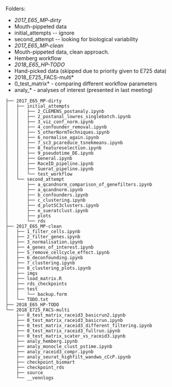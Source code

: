 

Folders:

* *2017_E65_MP-dirty*
 * Mouth-pippeted data
 * initial_attempts -- ignore
 * second_attempt -- looking for biological variability 
* *2017_E65_MP-clean*
 * Mouth-pippeted data, clean approach. 
 * Hemberg workflow
* *2018_E65_HP-TODO*
 * Hand-picked data (skipped due to priority given to E725 data)
* 2018_E725_FACS-multi*
 * 0_test_matrix\* - comparing different workflow parameters
 * analy_\* - analyses of interest (presented in last meeting)


```
├── 2017_E65_MP-dirty
│   ├── initial_attempts
│   │   ├── 2_CLEMENS_postanaly.ipynb
│   │   ├── 2_postanal_lowres_singlebatch.ipynb
│   │   ├── 3_viz_conf_norm.ipynb
│   │   ├── 4_confounder_removal.ipynb
│   │   ├── 5_otherNormTechniques.ipynb
│   │   ├── 6_normalise_again.ipynb
│   │   ├── 7_sc3_pcareduce_tsnekmeans.ipynb
│   │   ├── 8_featureselection.ipynb
│   │   ├── 9_pseudotime_DE.ipynb
│   │   ├── General.ipynb
│   │   ├── RaceID_pipeline.ipynb
│   │   ├── Suerat_pipeline.ipynb
│   │   └── test_workflow
│   └── second_attempt
│       ├── a_qcandnorm_comparison_of_genefilters.ipynb
│       ├── a_qcandnorm.ipynb
│       ├── b_confounders.ipynb
│       ├── c_clustering.ipynb
│       ├── d_plotSC3clusters.ipynb
│       ├── e_sueratclust.ipynb
│       ├── plots
│       └── rds
├── 2017_E65_MP-clean       
│   ├── 1_filter_cells.ipynb
│   ├── 2_filter_genes.ipynb
│   ├── 3_normalisation.ipynb
│   ├── 4_genes_of_interest.ipynb
│   ├── 5_remove_cellcycle_effect.ipynb
│   ├── 6_deconfounding.ipynb
│   ├── 7_clustering.ipynb
│   ├── 8_clustering_plots.ipynb
│   ├── imgs
│   ├── load_matrix.R
│   ├── rds_checkpoints
│   ├── test
│   │   └── backup.form
│   └── TODO.txt
├── 2018_E65_HP-TODO
└── 2018_E725_FACS-multi
    ├── 0_test_matrix_raceid3_basicrun2.ipynb
    ├── 0_test_matrix_raceid3_basicrun.ipynb
    ├── 0_test_matrix_raceid3_different_filtering.ipynb
    ├── 0_test_matrix_raceid3_fullrun.ipynb
    ├── 0_test_matrix_scater_vs_raceid3.ipynb
    ├── analy_hemberg.ipynb
    ├── analy_monocle_clust_pstime.ipynb
    ├── analy_raceid3_compr.ipynb
    ├── analy_seurat_highfilt_wandwo_cCcP.ipynb
    ├── checkpoint_biomart
    ├── checkpoint_rds
    ├── source
    └── __vennlogs
```

